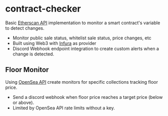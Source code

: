 # contract-checker

Basic [Etherscan API](https://etherscan.io/apis) implementation to monitor a smart contract's variable to detect changes.
- Monitor public sale status, whitelist sale status, price changes, etc
- Built using Web3 with [Infura](https://infura.io/) as provider
- Discord Webhook endpoint integration to create custom alerts when a change is detected.

## Floor Monitor

Using [OpenSea API](https://docs.opensea.io/reference/api-overview) create monitors for specific collections tracking floor price.
- Send a discord webhook when floor price reaches a target price (below or above).
- Limited by OpenSea API rate limits without a key.
